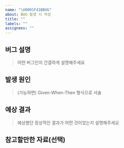 ```yaml
---
name: "\U0001F41BBUG"
about: BUG 발생 시 작성
title: ""
labels: ""
assignees: ""
---
```


## 버그 설명

> 어떤 버그인지 간결하게 설명해주세요

## 발생 원인

> (가능하면) Given-When-Then 형식으로 서술

## 예상 결과

> 예상했던 정상적인 결과가 어떤 것이었는지 설명해주세요

## 참고할만한 자료(선택)
